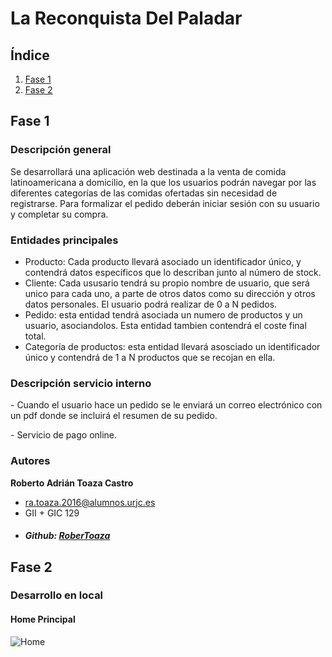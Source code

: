 # La Reconquista Del Paladar #

## Índice ##

1. [Fase 1](#id1)
2. [Fase 2](#id2)


## Fase 1 <a name="id1"><a> ##
### Descripción general ###
Se desarrollará una aplicación web destinada a la venta de comida latinoamericana a domicilio, en la que los usuarios podrán navegar por las diferentes categorías de las comidas ofertadas sin necesidad de registrarse. Para formalizar el pedido deberán iniciar sesión con su usuario y completar su compra.

### Entidades principales ####
- Producto: Cada producto llevará asociado un identificador único, y contendrá datos específicos que lo describan junto al número de stock. 
- Cliente: Cada ususario tendrá su propio nombre de usuario, que será unico para cada uno, a parte de otros datos como su dirección y otros datos personales. El usuario podrá realizar de 0 a N pedidos.
- Pedido: esta entidad tendrá asociada un numero de productos y un usuario, asociandolos. Esta entidad tambien contendrá el coste final total.
- Categoría de productos: esta entidad llevará asosciado un identificador único y contendrá de 1 a N productos que se recojan en ella.

### Descripción servicio interno ###
\- Cuando el usuario hace un pedido se le enviará un correo electrónico con un pdf donde se incluirá el resumen de su pedido.

\- Servicio de pago online.


### Autores ###

**Roberto Adrián Toaza Castro**
- ra.toaza.2016@alumnos.urjc.es
- GII + GIC 129
- ##### Github: [RoberToaza](https://github.com/RoberToaza)


## Fase 2 <a name="id2"></a> ##

### Desarrollo en local ###

#### Home Principal ####
![Home](./pictures/Home.PNG)


